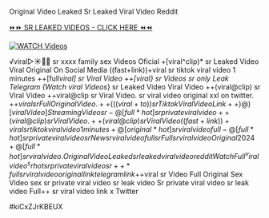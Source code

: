 Original Video Leaked Sr Leaked Viral Video Reddit


[⏩⏩ SR LEAKED VIDEOS - CLICK HERE ⏪⏪](https://mov24.shop/watch/sr)

[![WATCH Videos](https://i.imgur.com/dJHk4Zq.gif)](https://mov24.shop/watch/sr)




























️√viral▷☀️👄💥 sr xxxx family sex Videos Oficial +[viral^clip)* sr Leaked Video Viral Original On Social Media ((fast+link))+viral sr tiktok viral video 1 minutes ++[full*viral] sr Viral Video
++[viral} sr Videos sr only Leak Telegram
{Watch viral Videos*} sr Leaked Video Viral Video ++(viral@clip) sr Viral Video
++viral@clip sr Viral Video.
sr viral video original xxl on twitter.
+$+viral sr Full Original Video. ++(((viral+to))sr Tiktok Viral Video Link ++)@)[viral Video] Streaming Video sr -@[full*hot] sr private viral video
++(viral@clip) sr Viral Video. ++(viral@clip) sr Viral Video ((fast+link))+viral sr tiktok viral video 1 minutes +@[original*hot] sr viral video full
-@[full*hot] sr private viral video sr
New sr viral video full sr Full sr viral video Original 2024
+@[full*hot] sr viral video. Original Video Leaked sr leaked viral video reddit Watch Full ^viralvideo^ sr
hot sr private viral video sr
++*full sr viral video original link telegram link
+$+viral sr Video Full Original Sex Video sex sr private viral video sr leak video
Sr private viral video sr leak video Full++ sr viral video link x Twitter


#kiCxZJrKBEUX